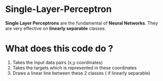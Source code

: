 # Single-Layer-Perceptron
**Single Layer Perceptrons** are the fundamental of **Neural Networks**. They are very effective on **linearly separable** classes. 

# What does this code do ?

1.  Takes the input data pairs (x,y coordinates)
2.  Takes the targets which is represented in these coordinates
3.  Draws a linear line between these 2 classes ( if linearly separable)


